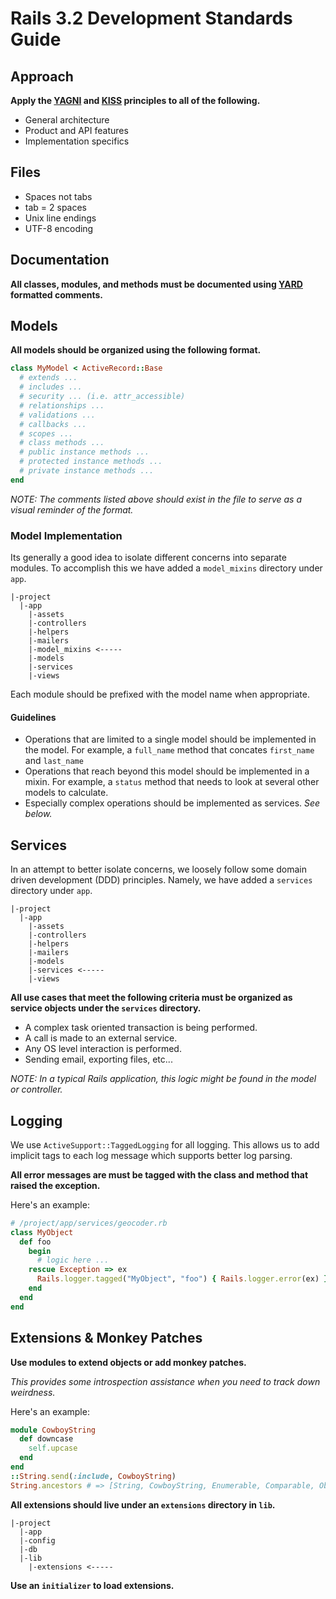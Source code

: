 # Rails 3.2 Development Standards Guide

## Approach

**Apply the [YAGNI](http://en.wikipedia.org/wiki/You_ain't_gonna_need_it) and [KISS](http://en.wikipedia.org/wiki/KISS_principle) principles to all of the following.**

* General architecture
* Product and API features
* Implementation specifics

## Files

* Spaces not tabs
* tab = 2 spaces
* Unix line endings
* UTF-8 encoding

## Documentation

**All classes, modules, and methods must be documented using [YARD](http://yardoc.org/) formatted comments.**

## Models

**All models should be organized using the following format.**

```ruby
class MyModel < ActiveRecord::Base
  # extends ...
  # includes ...
  # security ... (i.e. attr_accessible)
  # relationships ...
  # validations ...
  # callbacks ...
  # scopes ...
  # class methods ...
  # public instance methods ...
  # protected instance methods ...
  # private instance methods ...
end
```

*NOTE: The comments listed above should exist in the file to serve as a visual reminder of the format.*

### Model Implementation

Its generally a good idea to isolate different concerns into separate modules.
To accomplish this we have added a `model_mixins` directory under `app`.

```
|-project
  |-app
    |-assets
    |-controllers
    |-helpers
    |-mailers
    |-model_mixins <-----
    |-models
    |-services
    |-views
```

Each module should be prefixed with the model name when appropriate.

#### Guidelines

* Operations that are limited to a single model should be implemented in the model.
  For example, a `full_name` method that concates `first_name` and `last_name`
* Operations that reach beyond this model should be implemented in a mixin.
  For example, a `status` method that needs to look at several other models to calculate.
* Especially complex operations should be implemented as services. _See below._



## Services

In an attempt to better isolate concerns, we loosely follow some domain driven development (DDD) principles.
Namely, we have added a `services` directory under `app`.

```
|-project
  |-app
    |-assets
    |-controllers
    |-helpers
    |-mailers
    |-models
    |-services <-----
    |-views
```

**All use cases that meet the following criteria must be organized as service objects under the `services` directory.**

* A complex task oriented transaction is being performed.
* A call is made to an external service.
* Any OS level interaction is performed.
* Sending email, exporting files, etc...

*NOTE: In a typical Rails application, this logic might be found in the model or controller.*

## Logging

We use `ActiveSupport::TaggedLogging` for all logging. This allows us to add implicit tags to each log message which supports better log parsing.

**All error messages are must be tagged with the class and method that raised the exception.**

Here's an example:

```ruby
# /project/app/services/geocoder.rb
class MyObject
  def foo
    begin
      # logic here ...
    rescue Exception => ex
      Rails.logger.tagged("MyObject", "foo") { Rails.logger.error(ex) }
    end
  end
end
```

## Extensions & Monkey Patches

**Use modules to extend objects or add monkey patches.**

*This provides some introspection assistance when you need to track down weirdness.*

Here's an example:

```ruby
module CowboyString
  def downcase
    self.upcase
  end
end
::String.send(:include, CowboyString)
String.ancestors # => [String, CowboyString, Enumerable, Comparable, Object, Kernel]
```

**All extensions should live under an `extensions` directory in `lib`.**

```
|-project
  |-app
  |-config
  |-db
  |-lib
    |-extensions <-----
```

**Use an `initializer` to load extensions.**
